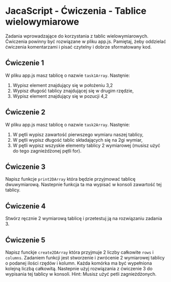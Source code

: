 # JacaScript - Ćwiczenia - Tablice wielowymiarowe

Zadania wprowadzające do korzystania z tablic wielowymiarowych.
Ćwiczenia powinny być rozwiązane w pliku app.js.
Pamiętaj, żeby oddzielać ćwiczenia komentarzami i pisać czytelny i dobrze sformatowany kod.

## Ćwiczenie 1
W pliku app.js masz tablicę o nazwie ```task1Array```. Nastęnie:
  1. Wypisz element znajdujący się w położeniu 3,2
  2. Wypisz długość tablicy znajdującej się w drugim rzędzie,
  3. Wypisz element znajdujący się w pozucji 4,2

## Ćwiczenie 2
W pliku app.js masz tablicę o nazwie ```task2Array```. Nastęnie:
  1. W pętli wypisz zawartość pierwszego wymiaru naszej tablicy,
  2. W pętli wypisz długość tablic składających się na 2gi wymiar,
  3. W pętli wypisz wszyskie elementy tablicy 2 wymiarowej (musisz użyć do tego zagnieżdżonej pętli for).

## Ćwiczenie 3
Napisz funkcje ```print2DArray``` która będzie przyjmować tablicę dwuwymiarową. Nastepnie funkcja ta ma wypisać w konsoli zawartość tej tablicy.

## Ćwiczenie 4
Stwórz ręcznie 2 wymiarową tablicę i przetestuj ją na rozwiązaniu zadania 3.

## Ćwiczenie 5
Napisz funckje ```create2DArray``` która przyjmuje 2 liczby całkowite ```rows``` i ```columns```. Zadaniem funkcji jest stworzenie i zwrócenie 2 wymiarowej tablicy o podanej ilości rzędów i kolumn. Każda komórka ma być wypełniona kolejną liczbą całkowitą. Nastepnie użyj rozwiązania z ćwiczenie 3 do wypisania tej tablicy w konsoli.
Hint: Musisz użyć petli zagnieżdżonych.
